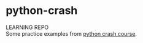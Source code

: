 # python-crash
LEARNING REPO <br>
Some practice examples from [python crash course](https://nostarch.com/pythoncrashcourse).
